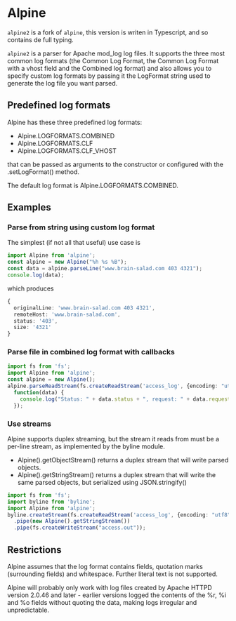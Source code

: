 # Alpine

`alpine2` is a fork of `alpine`, this version is writen in Typescript, and so contains de full typing.

`alpine2` is a parser for Apache mod_log log files. It supports the three most common log formats (the Common Log Format,
the Common Log Format with a vhost field and the Combined log format)
and also allows you to specify custom log formats by passing it the LogFormat string used to generate the log file you want parsed.

## Predefined log formats

Alpine has these three predefined log formats:

- Alpine.LOGFORMATS.COMBINED
- Alpine.LOGFORMATS.CLF
- Alpine.LOGFORMATS.CLF_VHOST

that can be passed as arguments to the constructor or configured with the .setLogFormat() method.

The default log format is Alpine.LOGFORMATS.COMBINED.

## Examples

### Parse from string using custom log format

The simplest (if not all that useful) use case is

```typescript
import Alpine from 'alpine';
const alpine = new Alpine("%h %s %B");
const data = alpine.parseLine("www.brain-salad.com 403 4321");
console.log(data);
```

which produces

```typescript
{
  originalLine: 'www.brain-salad.com 403 4321',
  remoteHost: 'www.brain-salad.com',
  status: '403',
  size: '4321'
}
```

### Parse file in combined log format with callbacks

```typescript
import fs from 'fs';
import Alpine from 'alpine';
const alpine = new Alpine();
alpine.parseReadStream(fs.createReadStream('access_log', {encoding: "utf8"}),
  function(data) {
    console.log("Status: " + data.status + ", request: " + data.request);
  });
```

### Use streams

Alpine supports duplex streaming, but the stream it reads from must be a per-line stream, as implemented by the byline module.

- Alpine().getObjectStream() returns a duplex stream that will write parsed objects.
- Alpine().getStringStream() returns a duplex stream that will write the same parsed objects, but serialized using JSON.stringify()

```typescript
import fs from 'fs';
import byline from 'byline';
import Alpine from 'alpine';
byline.createStream(fs.createReadStream('access_log', {encoding: "utf8"}))
  .pipe(new Alpine().getStringStream())
  .pipe(fs.createWriteStream("access.out"));
```

## Restrictions

Alpine assumes that the log format contains fields, quotation marks (surrounding fields) and whitespace. Further literal text is not supported.

Alpine will probably only work with log files created by Apache HTTPD version 2.0.46 and later - earlier versions logged the contents
of the %r, %i and %o fields without quoting the data, making logs irregular and unpredictable.
